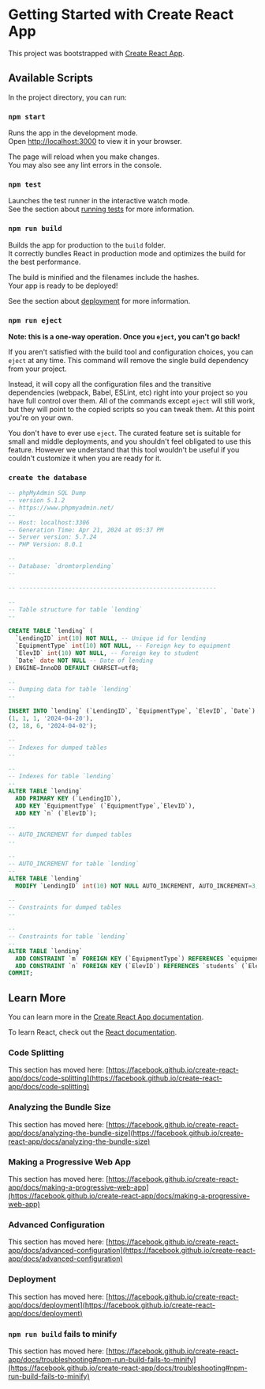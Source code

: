 # Getting Started with Create React App

This project was bootstrapped with [Create React App](https://github.com/facebook/create-react-app).

## Available Scripts

In the project directory, you can run:

### `npm start`

Runs the app in the development mode.\
Open [http://localhost:3000](http://localhost:3000) to view it in your browser.

The page will reload when you make changes.\
You may also see any lint errors in the console.

### `npm test`

Launches the test runner in the interactive watch mode.\
See the section about [running tests](https://facebook.github.io/create-react-app/docs/running-tests) for more information.

### `npm run build`

Builds the app for production to the `build` folder.\
It correctly bundles React in production mode and optimizes the build for the best performance.

The build is minified and the filenames include the hashes.\
Your app is ready to be deployed!

See the section about [deployment](https://facebook.github.io/create-react-app/docs/deployment) for more information.

### `npm run eject`

**Note: this is a one-way operation. Once you `eject`, you can't go back!**

If you aren't satisfied with the build tool and configuration choices, you can `eject` at any time. This command will remove the single build dependency from your project.

Instead, it will copy all the configuration files and the transitive dependencies (webpack, Babel, ESLint, etc) right into your project so you have full control over them. All of the commands except `eject` will still work, but they will point to the copied scripts so you can tweak them. At this point you're on your own.

You don't have to ever use `eject`. The curated feature set is suitable for small and middle deployments, and you shouldn't feel obligated to use this feature. However we understand that this tool wouldn't be useful if you couldn't customize it when you are ready for it.

### `create the database`

````sql
-- phpMyAdmin SQL Dump
-- version 5.1.2
-- https://www.phpmyadmin.net/
--
-- Host: localhost:3306
-- Generation Time: Apr 21, 2024 at 05:37 PM
-- Server version: 5.7.24
-- PHP Version: 8.0.1

--
-- Database: `dromtorplending`
--

-- --------------------------------------------------------

--
-- Table structure for table `lending`
--

CREATE TABLE `lending` (
  `LendingID` int(10) NOT NULL, -- Unique id for lending
  `EquipmentType` int(10) NOT NULL, -- Foreign key to equipment
  `ElevID` int(10) NOT NULL, -- Foreign key to student
  `Date` date NOT NULL -- Date of lending
) ENGINE=InnoDB DEFAULT CHARSET=utf8;

--
-- Dumping data for table `lending`
--

INSERT INTO `lending` (`LendingID`, `EquipmentType`, `ElevID`, `Date`) VALUES
(1, 1, 1, '2024-04-20'),
(2, 18, 6, '2024-04-02');

--
-- Indexes for dumped tables
--

--
-- Indexes for table `lending`
--
ALTER TABLE `lending`
  ADD PRIMARY KEY (`LendingID`),
  ADD KEY `EquipmentType` (`EquipmentType`,`ElevID`),
  ADD KEY `n` (`ElevID`);

--
-- AUTO_INCREMENT for dumped tables
--

--
-- AUTO_INCREMENT for table `lending`
--
ALTER TABLE `lending`
  MODIFY `LendingID` int(10) NOT NULL AUTO_INCREMENT, AUTO_INCREMENT=3;

--
-- Constraints for dumped tables
--

--
-- Constraints for table `lending`
--
ALTER TABLE `lending`
  ADD CONSTRAINT `m` FOREIGN KEY (`EquipmentType`) REFERENCES `equipment` (`EquipmentID`),
  ADD CONSTRAINT `n` FOREIGN KEY (`ElevID`) REFERENCES `students` (`ElevID`);
COMMIT;
````


## Learn More

You can learn more in the [Create React App documentation](https://facebook.github.io/create-react-app/docs/getting-started).

To learn React, check out the [React documentation](https://reactjs.org/).

### Code Splitting

This section has moved here: [https://facebook.github.io/create-react-app/docs/code-splitting](https://facebook.github.io/create-react-app/docs/code-splitting)

### Analyzing the Bundle Size

This section has moved here: [https://facebook.github.io/create-react-app/docs/analyzing-the-bundle-size](https://facebook.github.io/create-react-app/docs/analyzing-the-bundle-size)

### Making a Progressive Web App

This section has moved here: [https://facebook.github.io/create-react-app/docs/making-a-progressive-web-app](https://facebook.github.io/create-react-app/docs/making-a-progressive-web-app)

### Advanced Configuration

This section has moved here: [https://facebook.github.io/create-react-app/docs/advanced-configuration](https://facebook.github.io/create-react-app/docs/advanced-configuration)

### Deployment

This section has moved here: [https://facebook.github.io/create-react-app/docs/deployment](https://facebook.github.io/create-react-app/docs/deployment)

### `npm run build` fails to minify

This section has moved here: [https://facebook.github.io/create-react-app/docs/troubleshooting#npm-run-build-fails-to-minify](https://facebook.github.io/create-react-app/docs/troubleshooting#npm-run-build-fails-to-minify)
